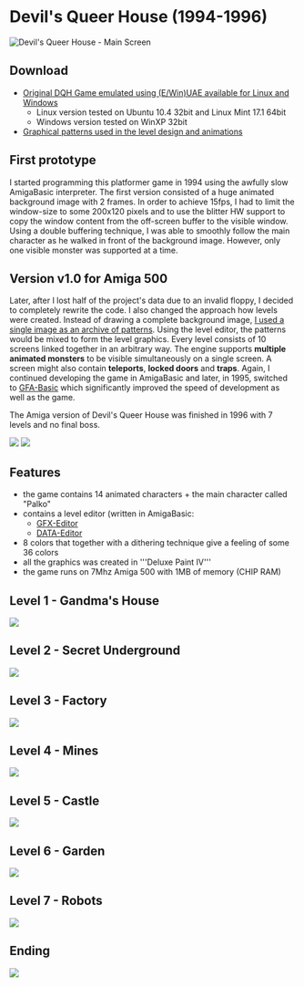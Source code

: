 # Devil's Queer House (1994-1996)

![Devil's Queer House - Main Screen](Screenshots/web/dqh-intro.png)

## Download
* [Original DQH Game emulated using (E/Win)UAE available for Linux and Windows](https://github.com/vsimko/dqh-amiga/releases)
  * Linux version tested on Ubuntu 10.4 32bit and Linux Mint 17.1 64bit
  * Windows version tested on WinXP 32bit
* [Graphical patterns used in the level design and animations](dqh-patterns.png)

## First prototype
I started programming this platformer game in 1994 using the awfully slow AmigaBasic interpreter.
The first version consisted of a huge animated background image with 2 frames.
In order to achieve 15fps, I had to limit the window-size to some 200x120 pixels and to use the blitter HW support to copy the window content from the off-screen buffer to the visible window. Using a double buffering technique, I was able to smoothly follow the main character as he walked in front of the background image.
However, only one visible monster was supported at a time.

## Version v1.0 for Amiga 500
Later, after I lost half of the project's data due to an invalid floppy, I decided to completely rewrite the code.
I also changed the approach how levels were created. Instead of drawing a complete background image, [I used a single image as an archive of patterns](dqh-patterns.png). Using the level editor, the patterns would be mixed to form the level graphics.
Every level consists of 10 screens linked together in an arbitrary way. The engine supports **multiple animated monsters** to be visible simultaneously on a single screen. A screen might also contain **teleports**, **locked doors** and **traps**.
Again, I continued developing the game in AmigaBasic and later, in 1995, switched to [GFA-Basic](Screenshots/web/dqh-gfabasic.png) which significantly improved the speed of development as well as the game.

The Amiga version of Devil's Queer House was finished in 1996 with 7 levels and no final boss.

![](Screenshots/web/dqh-gamemenu.png)
![](Screenshots/web/dqh-credits.png)

## Features
* the game contains 14 animated characters + the main character called "Palko"
* contains a level editor (written in AmigaBasic:
  * [GFX-Editor](editor/dqh-editor-gfx.lst)
  * [DATA-Editor](editor/dqh-editor-data.lst)
* 8 colors that together with a dithering technique give a feeling of some 36 colors
* all the graphics was created in '''Deluxe Paint IV'''
* the game runs on 7Mhz Amiga 500 with 1MB of memory (CHIP RAM)

## Level 1 - Gandma's House
![](Screenshots/web/dqh-level1.png)

## Level 2 - Secret Underground
![](Screenshots/web/dqh-level2.png)

## Level 3 - Factory
![](Screenshots/web/dqh-level3.png)

## Level 4 - Mines
![](Screenshots/web/dqh-level4.png)

## Level 5 - Castle
![](Screenshots/web/dqh-level5.png)

## Level 6 - Garden
![](Screenshots/web/dqh-level6.png)

## Level 7 - Robots
![](Screenshots/web/dqh-level7.png)

## Ending
![](Screenshots/web/dqh-ending.png)
